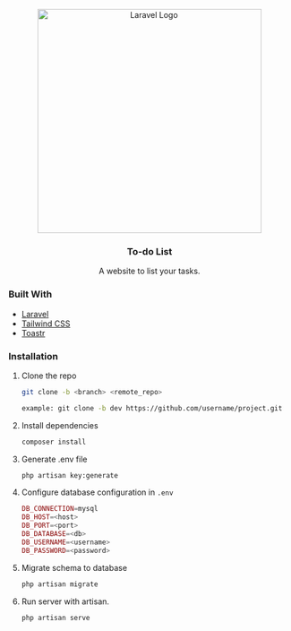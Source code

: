<p align="center"><a href="https://laravel.com" target="_blank"><img src="https://raw.githubusercontent.com/laravel/art/master/logo-lockup/5%20SVG/2%20CMYK/1%20Full%20Color/laravel-logolockup-cmyk-red.svg" width="400" alt="Laravel Logo"></a></p>

<div>
    <h3 align="center">To-do List</h3>
        <p align="center">
            A website to list your tasks.
            <br />
        </p>
</div>

### Built With

- [Laravel](https://laravel.com/)
- [Tailwind CSS](https://tailwindcss.com/)
- [Toastr](https://github.com/CodeSeven/toastr)

### Installation

1. Clone the repo

   ```sh
   git clone -b <branch> <remote_repo>

   example: git clone -b dev https://github.com/username/project.git
   ```

2. Install dependencies
   ```sh
   composer install
   ```
   
3. Generate .env file
   ```sh
   php artisan key:generate
   ```
   
4. Configure database configuration in `.env`
   ```php
   DB_CONNECTION=mysql
   DB_HOST=<host>
   DB_PORT=<port>         
   DB_DATABASE=<db> 
   DB_USERNAME=<username>     
   DB_PASSWORD=<password> 
   ```
   
5. Migrate schema to database
   ```sh
   php artisan migrate
   ```
   
6. Run server with artisan.
   ```sh
   php artisan serve
   ```
